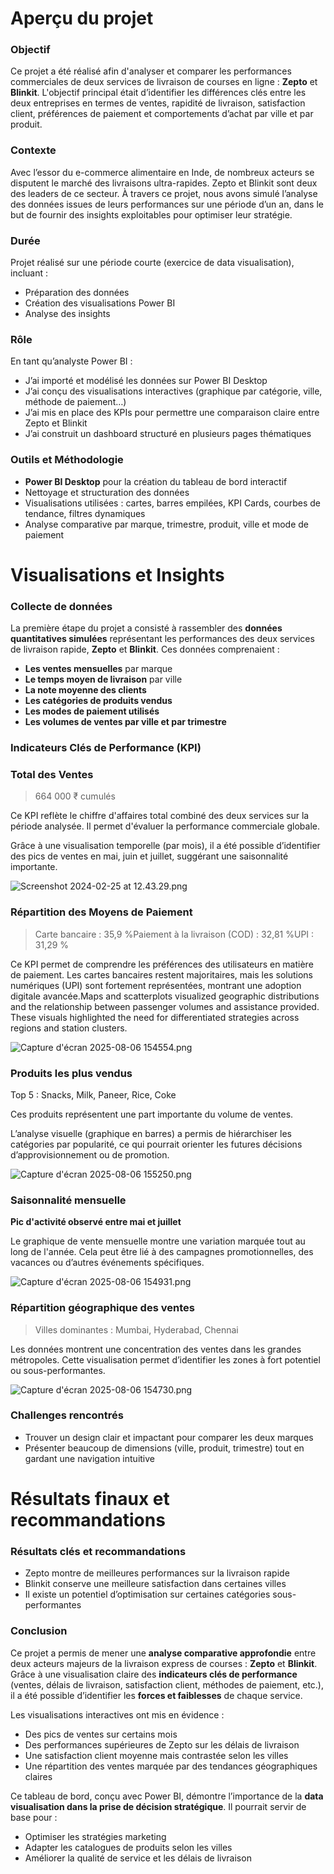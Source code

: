 # **Aperçu du projet**

### **Objectif**

Ce projet a été réalisé afin d'analyser et comparer les performances commerciales de deux services de livraison de courses en ligne : **Zepto** et **Blinkit**. L'objectif principal était d’identifier les différences clés entre les deux entreprises en termes de ventes, rapidité de livraison, satisfaction client, préférences de paiement et comportements d’achat par ville et par produit.

### **Contexte**

Avec l’essor du e-commerce alimentaire en Inde, de nombreux acteurs se disputent le marché des livraisons ultra-rapides. Zepto et Blinkit sont deux des leaders de ce secteur. À travers ce projet, nous avons simulé l’analyse des données issues de leurs performances sur une période d’un an, dans le but de fournir des insights exploitables pour optimiser leur stratégie.

### **Durée**

Projet réalisé sur une période courte (exercice de data visualisation), incluant :

- Préparation des données
- Création des visualisations Power BI
- Analyse des insights

### **Rôle**

En tant qu’analyste Power BI :

- J’ai importé et modélisé les données sur Power BI Desktop
- J’ai conçu des visualisations interactives (graphique par catégorie, ville, méthode de paiement…)
- J’ai mis en place des KPIs pour permettre une comparaison claire entre Zepto et Blinkit
- J’ai construit un dashboard structuré en plusieurs pages thématiques

### Outils et Méthodologie

- **Power BI Desktop** pour la création du tableau de bord interactif
- Nettoyage et structuration des données
- Visualisations utilisées : cartes, barres empilées, KPI Cards, courbes de tendance, filtres dynamiques
- Analyse comparative par marque, trimestre, produit, ville et mode de paiement

# Visualisations et Insights

### **Collecte de données**

La première étape du projet a consisté à rassembler des **données quantitatives simulées** représentant les performances des deux services de livraison rapide, **Zepto** et **Blinkit**. Ces données comprenaient :

- **Les ventes mensuelles** par marque
- **Le temps moyen de livraison** par ville
- **La note moyenne des clients**
- **Les catégories de produits vendus**
- **Les modes de paiement utilisés**
- **Les volumes de ventes par ville et par trimestre**

### Indicateurs Clés de Performance (KPI)

### **Total des Ventes**

> 664 000 ₹ cumulés
> 

Ce KPI reflète le chiffre d'affaires total combiné des deux services sur la période analysée. Il permet d'évaluer la performance commerciale globale.

Grâce à une visualisation temporelle (par mois), il a été possible d’identifier des pics de ventes en mai, juin et juillet, suggérant une saisonnalité importante.

![Screenshot 2024-02-25 at 12.43.29.png](attachment:ed95e332-8b36-410a-b262-dcb6d62210a0:Screenshot_2024-02-25_at_12.43.29.png)

### **Répartition des Moyens de Paiement**

> Carte bancaire : 35,9 %Paiement à la livraison (COD) : 32,81 %UPI : 31,29 %
> 

Ce KPI permet de comprendre les préférences des utilisateurs en matière de paiement. Les cartes bancaires restent majoritaires, mais les solutions numériques (UPI) sont fortement représentées, montrant une adoption digitale avancée.Maps and scatterplots visualized geographic distributions and the relationship between passenger volumes and assistance provided. These visuals highlighted the need for differentiated strategies across regions and station clusters.

![Capture d'écran 2025-08-06 154554.png](attachment:5e3e6b4d-39da-4f4a-841a-c4695d11dd37:Capture_dcran_2025-08-06_154554.png)

### **Produits les plus vendus**

Top 5 : Snacks, Milk, Paneer, Rice, Coke

Ces produits représentent une part importante du volume de ventes.

L’analyse visuelle (graphique en barres) a permis de hiérarchiser les catégories par popularité, ce qui pourrait orienter les futures décisions d’approvisionnement ou de promotion.

![Capture d'écran 2025-08-06 155250.png](attachment:f6191841-ad24-433a-8b51-d24d49c2ce9a:Capture_dcran_2025-08-06_155250.png)

### **Saisonnalité mensuelle**

**Pic d'activité observé entre mai et juillet**

Le graphique de vente mensuelle montre une variation marquée tout au long de l'année. Cela peut être lié à des campagnes promotionnelles, des vacances ou d’autres événements spécifiques.

![Capture d'écran 2025-08-06 154931.png](attachment:7da6e0ae-5141-4986-b0be-a5bccd099773:Capture_dcran_2025-08-06_154931.png)

### **Répartition géographique des ventes**

> Villes dominantes : Mumbai, Hyderabad, Chennai
> 

Les données montrent une concentration des ventes dans les grandes métropoles. Cette visualisation permet d’identifier les zones à fort potentiel ou sous-performantes.

![Capture d'écran 2025-08-06 154730.png](attachment:8e9aa6e1-1ed3-40a8-b1ce-f2f3ca59f968:Capture_dcran_2025-08-06_154730.png)

### Challenges rencontrés

- Trouver un design clair et impactant pour comparer les deux marques
- Présenter beaucoup de dimensions (ville, produit, trimestre) tout en gardant une navigation intuitive

# **Résultats finaux et recommandations**

### Résultats clés et recommandations

- Zepto montre de meilleures performances sur la livraison rapide
- Blinkit conserve une meilleure satisfaction dans certaines villes
- Il existe un potentiel d’optimisation sur certaines catégories sous-performantes

### **Conclusion**

Ce projet a permis de mener une **analyse comparative approfondie** entre deux acteurs majeurs de la livraison express de courses : **Zepto** et **Blinkit**. Grâce à une visualisation claire des **indicateurs clés de performance** (ventes, délais de livraison, satisfaction client, méthodes de paiement, etc.), il a été possible d’identifier les **forces et faiblesses** de chaque service.

Les visualisations interactives ont mis en évidence :

- Des pics de ventes sur certains mois
- Des performances supérieures de Zepto sur les délais de livraison
- Une satisfaction client moyenne mais contrastée selon les villes
- Une répartition des ventes marquée par des tendances géographiques claires

Ce tableau de bord, conçu avec Power BI, démontre l’importance de la **data visualisation dans la prise de décision stratégique**. Il pourrait servir de base pour :

- Optimiser les stratégies marketing
- Adapter les catalogues de produits selon les villes
- Améliorer la qualité de service et les délais de livraison
